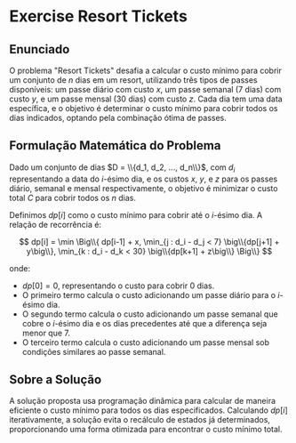 # Exercise Resort Tickets

## Enunciado

O problema "Resort Tickets" desafia a calcular o custo mínimo para cobrir um conjunto de $n$ dias em um resort, utilizando três tipos de passes disponíveis: um passe diário com custo $x$, um passe semanal (7 dias) com custo $y$, e um passe mensal (30 dias) com custo $z$. Cada dia tem uma data específica, e o objetivo é determinar o custo mínimo para cobrir todos os dias indicados, optando pela combinação ótima de passes.

## Formulação Matemática do Problema

Dado um conjunto de dias $D = \\{d_1, d_2, ..., d_n\\}$, com $d_i$ representando a data do $i$-ésimo dia, e os custos $x$, $y$, e $z$ para os passes diário, semanal e mensal respectivamente, o objetivo é minimizar o custo total $C$ para cobrir todos os $n$ dias.

Definimos $dp[i]$ como o custo mínimo para cobrir até o $i$-ésimo dia. A relação de recorrência é:

$$
dp[i] = \min \Big\\{ dp[i-1] + x, \min_{j : d_i - d_j < 7} \big\\{dp[j+1] + y\big\\}, \min_{k : d_i - d_k < 30} \big\\{dp[k+1] + z\big\\} \Big\\}
$$

onde:
- $dp[0] = 0$, representando o custo para cobrir 0 dias.
- O primeiro termo calcula o custo adicionando um passe diário para o $i$-ésimo dia.
- O segundo termo calcula o custo adicionando um passe semanal que cobre o $i$-ésimo dia e os dias precedentes até que a diferença seja menor que 7.
- O terceiro termo calcula o custo adicionando um passe mensal sob condições similares ao passe semanal.

## Sobre a Solução

A solução proposta usa programação dinâmica para calcular de maneira eficiente o custo mínimo para todos os dias especificados. Calculando $dp[i]$ iterativamente, a solução evita o recálculo de estados já determinados, proporcionando uma forma otimizada para encontrar o custo mínimo total.
